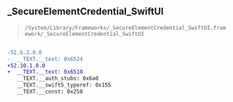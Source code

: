 ## _SecureElementCredential_SwiftUI

> `/System/Library/Frameworks/_SecureElementCredential_SwiftUI.framework/_SecureElementCredential_SwiftUI`

```diff

-52.6.2.0.0
-  __TEXT.__text: 0x6524
+52.10.1.0.0
+  __TEXT.__text: 0x6510
   __TEXT.__auth_stubs: 0x6a0
   __TEXT.__swift5_typeref: 0x155
   __TEXT.__const: 0x258

```
